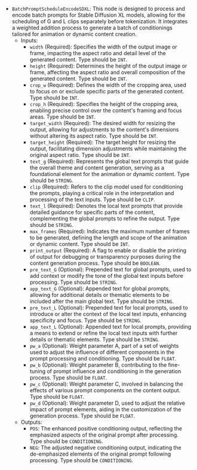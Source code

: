 - `BatchPromptScheduleEncodeSDXL`: This node is designed to process and encode batch prompts for Stable Diffusion XL models, allowing for the scheduling of G and L clips separately before tokenization. It integrates a weighted addition process to generate a batch of conditionings tailored for animation or dynamic content creation.
    - Inputs:
        - `width` (Required): Specifies the width of the output image or frame, impacting the aspect ratio and detail level of the generated content. Type should be `INT`.
        - `height` (Required): Determines the height of the output image or frame, affecting the aspect ratio and overall composition of the generated content. Type should be `INT`.
        - `crop_w` (Required): Defines the width of the cropping area, used to focus on or exclude specific parts of the generated content. Type should be `INT`.
        - `crop_h` (Required): Specifies the height of the cropping area, enabling precise control over the content's framing and focus areas. Type should be `INT`.
        - `target_width` (Required): The desired width for resizing the output, allowing for adjustments to the content's dimensions without altering its aspect ratio. Type should be `INT`.
        - `target_height` (Required): The target height for resizing the output, facilitating dimension adjustments while maintaining the original aspect ratio. Type should be `INT`.
        - `text_g` (Required): Represents the global text prompts that guide the overall theme and content generation, serving as a foundational element for the animation or dynamic content. Type should be `STRING`.
        - `clip` (Required): Refers to the clip model used for conditioning the prompts, playing a critical role in the interpretation and processing of the text inputs. Type should be `CLIP`.
        - `text_l` (Required): Denotes the local text prompts that provide detailed guidance for specific parts of the content, complementing the global prompts to refine the output. Type should be `STRING`.
        - `max_frames` (Required): Indicates the maximum number of frames to be generated, defining the length and scope of the animation or dynamic content. Type should be `INT`.
        - `print_output` (Required): A flag to enable or disable the printing of output for debugging or transparency purposes during the content generation process. Type should be `BOOLEAN`.
        - `pre_text_G` (Optional): Prepended text for global prompts, used to add context or modify the tone of the global text inputs before processing. Type should be `STRING`.
        - `app_text_G` (Optional): Appended text for global prompts, allowing for additional details or thematic elements to be included after the main global text. Type should be `STRING`.
        - `pre_text_L` (Optional): Prepended text for local prompts, used to introduce or alter the context of the local text inputs, enhancing specificity and focus. Type should be `STRING`.
        - `app_text_L` (Optional): Appended text for local prompts, providing a means to extend or refine the local text inputs with further details or thematic elements. Type should be `STRING`.
        - `pw_a` (Optional): Weight parameter A, part of a set of weights used to adjust the influence of different components in the prompt processing and conditioning. Type should be `FLOAT`.
        - `pw_b` (Optional): Weight parameter B, contributing to the fine-tuning of prompt influence and conditioning in the generation process. Type should be `FLOAT`.
        - `pw_c` (Optional): Weight parameter C, involved in balancing the effects of various prompt components on the content output. Type should be `FLOAT`.
        - `pw_d` (Optional): Weight parameter D, used to adjust the relative impact of prompt elements, aiding in the customization of the generation process. Type should be `FLOAT`.
    - Outputs:
        - `POS`: The enhanced positive conditioning output, reflecting the emphasized aspects of the original prompt after processing. Type should be `CONDITIONING`.
        - `NEG`: The adjusted negative conditioning output, indicating the de-emphasized elements of the original prompt following processing. Type should be `CONDITIONING`.
